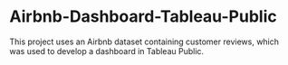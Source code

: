 # Airbnb-Dashboard-Tableau-Public

This project uses an Airbnb dataset containing customer reviews, which was used to develop a dashboard in Tableau Public.
